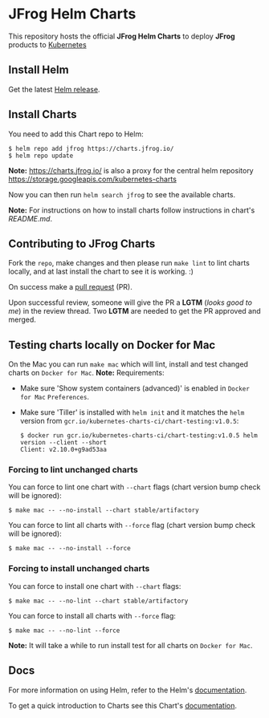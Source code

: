 # JFrog Helm Charts

This repository hosts the official **JFrog Helm Charts** to deploy **JFrog** products to [Kubernetes](https://kubernetes.io/)

## Install Helm

Get the latest [Helm release](https://github.com/kubernetes/helm#install).

## Install Charts

You need to add this Chart repo to Helm:
```console
$ helm repo add jfrog https://charts.jfrog.io/
$ helm repo update
```

**Note:** https://charts.jfrog.io/ is also a proxy for the central helm repository https://storage.googleapis.com/kubernetes-charts

Now you can then run `helm search jfrog` to see the available charts.

**Note:** For instructions on how to install charts follow instructions in chart's _README.md_.

## Contributing to JFrog Charts

Fork the `repo`, make changes and then please run `make lint` to lint charts locally, and at last install the chart to see it is working. :)

On success make a [pull request](https://help.github.com/articles/using-pull-requests) (PR).

Upon successful review, someone will give the PR a __LGTM__ (_looks good to me_) in the review thread.
Two __LGTM__ are needed to get the PR approved and merged.

## Testing charts locally on Docker for Mac

On the Mac you can run `make mac` which will lint, install and test changed charts on `Docker for Mac`.
**Note:** Requirements:
- Make sure 'Show system containers (advanced)' is enabled in `Docker for Mac` `Preferences`.
- Make sure 'Tiller' is installed with `helm init` and it matches the `helm` version from `gcr.io/kubernetes-charts-ci/chart-testing:v1.0.5`:

  ```console
  $ docker run gcr.io/kubernetes-charts-ci/chart-testing:v1.0.5 helm version --client --short
  Client: v2.10.0+g9ad53aa
  ```

### Forcing to lint unchanged charts

You can force to lint one chart with `--chart` flags (chart version bump check will be ignored):

```console
$ make mac -- --no-install --chart stable/artifactory
```

You can force to lint all charts with `--force` flag (chart version bump check will be ignored):

```console
$ make mac -- --no-install --force
```

### Forcing to install unchanged charts

You can force to install one chart with `--chart` flags:

```console
$ make mac -- --no-lint --chart stable/artifactory
```

You can force to install all charts with `--force` flag:

```console
$ make mac -- --no-lint --force
```

**Note:** It will take a while to run install test for all charts on `Docker for Mac`.

## Docs

For more information on using Helm, refer to the Helm's [documentation](https://docs.helm.sh/using_helm/#quickstart-guide).

To get a quick introduction to Charts see this Chart's [documentation](https://docs.helm.sh/developing_charts/#charts).  
